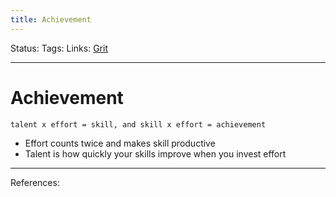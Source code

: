 ```yaml
---
title: Achievement
---
```

Status:
Tags:
Links: [Grit](out/grit.md)
___
# Achievement
`talent x effort = skill, and skill x effort = achievement`
- Effort counts twice and makes skill productive
- Talent is how quickly your skills improve when you invest effort
___
References: